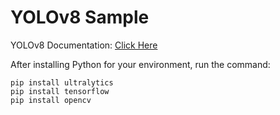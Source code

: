 # YOLOv8 Sample
 
YOLOv8 Documentation: [Click Here](https://docs.ultralytics.com/)

After installing Python for your environment, run the command:

```
pip install ultralytics
pip install tensorflow
pip install opencv
```

